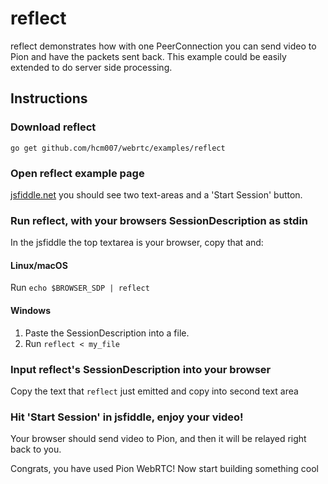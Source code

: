 # reflect
reflect demonstrates how with one PeerConnection you can send video to Pion and have the packets sent back. This example could be easily extended to do server side processing.

## Instructions
### Download reflect
```
go get github.com/hcm007/webrtc/examples/reflect
```

### Open reflect example page
[jsfiddle.net](https://jsfiddle.net/j3yhron4/) you should see two text-areas and a 'Start Session' button.

### Run reflect, with your browsers SessionDescription as stdin
In the jsfiddle the top textarea is your browser, copy that and:
#### Linux/macOS
Run `echo $BROWSER_SDP | reflect`
#### Windows
1. Paste the SessionDescription into a file.
1. Run `reflect < my_file`

### Input reflect's SessionDescription into your browser
Copy the text that `reflect` just emitted and copy into second text area

### Hit 'Start Session' in jsfiddle, enjoy your video!
Your browser should send video to Pion, and then it will be relayed right back to you.

Congrats, you have used Pion WebRTC! Now start building something cool
